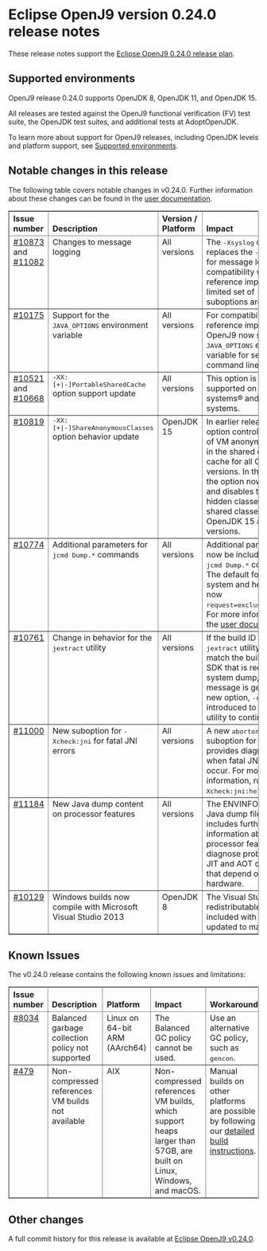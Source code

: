 <!--
* Copyright (c) 2020, 2021 IBM Corp. and others
*
* This program and the accompanying materials are made
* available under the terms of the Eclipse Public License 2.0
* which accompanies this distribution and is available at
* https://www.eclipse.org/legal/epl-2.0/ or the Apache
* License, Version 2.0 which accompanies this distribution and
* is available at https://www.apache.org/licenses/LICENSE-2.0.
*
* This Source Code may also be made available under the
* following Secondary Licenses when the conditions for such
* availability set forth in the Eclipse Public License, v. 2.0
* are satisfied: GNU General Public License, version 2 with
* the GNU Classpath Exception [1] and GNU General Public
* License, version 2 with the OpenJDK Assembly Exception [2].
*
* [1] https://www.gnu.org/software/classpath/license.html
* [2] http://openjdk.java.net/legal/assembly-exception.html
*
* SPDX-License-Identifier: EPL-2.0 OR Apache-2.0 OR GPL-2.0 WITH
* Classpath-exception-2.0 OR LicenseRef-GPL-2.0 WITH Assembly-exception
-->

# Eclipse OpenJ9 version 0.24.0 release notes

These release notes support the [Eclipse OpenJ9 0.24.0 release plan](https://projects.eclipse.org/projects/technology.openj9/releases/0.24.0/plan).

## Supported environments

OpenJ9 release 0.24.0 supports OpenJDK 8, OpenJDK 11, and OpenJDK 15.

All releases are tested against the OpenJ9 functional verification (FV) test suite, the OpenJDK test suites, and additional tests at AdoptOpenJDK.

To learn more about support for OpenJ9 releases, including OpenJDK levels and platform support, see [Supported environments](https://eclipse.org/openj9/docs/openj9_support/index.html).


## Notable changes in this release

The following table covers notable changes in v0.24.0. Further information about these changes can be found in the [user documentation](https://www.eclipse.org/openj9/docs/version0.24/).

<table cellpadding="4" cellspacing="0" summary="" width="100%" rules="all" frame="border" border="1"><thead align="left">
<tr valign="bottom">
<th valign="bottom">Issue number</th>
<th valign="bottom">Description</th>
<th valign="bottom">Version / Platform</th>
<th valign="bottom">Impact</th>
</tr>
</thead>
<tbody>

<tr><td valign="top">
<a href="https://github.com/eclipse/openj9/pull/10873">#10873</a> and <a href="https://github.com/eclipse/openj9/pull/11082">#11082</a></td>
<td valign="top">Changes to message logging</td>
<td valign="top">All versions</td>
<td valign="top">The <tt>-Xsyslog</tt> option replaces the <tt>-Xlog</tt> option for message logging. For compatibility with the reference implementation a limited set of <tt>-Xlog</tt> suboptions are supported.</td>
</tr>

<tr><td valign="top"><a href="https://github.com/eclipse/openj9/pull/10175">#10175</a></td>
<td valign="top">Support for the <tt>JAVA_OPTIONS</tt> environment variable</td>
<td valign="top">All versions</td>
<td valign="top">For compatibility with the reference implementation, OpenJ9 now supports the <tt>JAVA_OPTIONS</tt> environment variable for setting command line options.</td>
</tr>

<tr><td valign="top"><a href="https://github.com/eclipse/openj9/pull/10521">#10521</a> and <a href="https://github.com/eclipse/openj9/pull/10668">#10668</a></td>
<td valign="top"><tt>-XX:[+|-]PortableSharedCache</tt> option support update
</td>
<td valign="top">All versions</td>
<td valign="top">This option is now supported on IBM Z systems&reg; and POWER&reg; systems.</td>
</tr>

<tr><td valign="top"><a href="https://github.com/eclipse/openj9/issues/10819">#10819</a></td>
<td valign="top"><tt>-XX:[+|-]ShareAnonymousClasses</tt> option behavior update</td>
<td valign="top">OpenJDK 15</td>
<td valign="top">In earlier releases, this option controls the storage of VM anonymous classes in the shared classes cache for all OpenJDK versions. In this release, the option now enables and disables the storage of hidden classes in the shared classes cache on OpenJDK 15 and later versions.</td>
</tr>

<tr><td valign="top"><a href="https://github.com/eclipse/openj9/issues/10774">#10774</a></td>
<td valign="top">Additional parameters for <tt>jcmd Dump.*</tt> commands</td>
<td valign="top">All versions</td>
<td valign="top">Additional parameters can now be included for the <tt>jcmd Dump.*</tt> commands. The default for both system and heap dumps is now <tt>request=exclusive+prepwalk</tt>. For more information, see the <a href="https://www.eclipse.org/openj9/docs/version0.24/"> user documentation</a>.</td>
</tr>

<tr><td valign="top"><a href="https://github.com/eclipse/openj9/issues/10761">#10761</a></td>
<td valign="top">Change in behavior for the <tt>jextract</tt> utility</td>
<td valign="top">All versions</td>
<td valign="top">If the build ID of the <tt>jextract</tt> utility does not match the build ID of the SDK that is recorded in the system dump, an exception message is generated. A new option, <tt>-r</tt>, is introduced to force the utility to continue. </td>
</tr>

<tr><td valign="top"><a href="https://github.com/eclipse/openj9/issues/11000">#11000</a></td>
<td valign="top">New suboption for <tt>-Xcheck:jni</tt> for fatal JNI errors</td>
<td valign="top">All versions</td>
<td valign="top">A new <tt>abortonerror</tt> suboption for <tt>-Xcheck:jni</tt> provides diagnostic data when fatal JNI errors occur. For more information, run <tt>-Xcheck:jni:help</tt>. </td>
</tr>

<tr><td valign="top"><a href="https://github.com/eclipse/openj9/issues/11184">#11184</a></td>
<td valign="top">New Java dump content on processor features</td>
<td valign="top">All versions</td>
<td valign="top">The ENVINFO section of a Java dump file now includes further information about processor features to help diagnose problems with JIT and AOT compilations that depend on underlying hardware. </td>
</tr>

<tr><td valign="top"><a href="https://github.com/eclipse/openj9/issues/10129">#10129</a></td>
<td valign="top">Windows builds now compile with Microsoft Visual Studio 2013</td>
<td valign="top">OpenJDK 8</td>
<td valign="top">The Visual Studio redistributable files included with the build are updated to match. </td>
</tr>

</table>


## Known Issues

The v0.24.0 release contains the following known issues and limitations:

<table cellpadding="4" cellspacing="0" summary="" width="100%" rules="all" frame="border" border="1">
<thead align="left">
<tr valign="bottom">
<th valign="bottom">Issue number</th>
<th valign="bottom">Description</th>
<th valign="bottom">Platform</th>
<th valign="bottom">Impact</th>
<th valign="bottom">Workaround</th>
</tr>
</thead>
<tbody>

<tr><td valign="top"><a href="https://github.com/eclipse/openj9/issues/8034">#8034</a></td>
<td valign="top">Balanced garbage collection policy not supported</td>
<td valign="top">Linux on 64-bit ARM (AArch64)</td>
<td valign="top">The Balanced GC policy cannot be used. </td>
<td valign="top">Use an alternative GC policy, such as <tt>gencon</tt>.</td>
</tr>

<tr><td valign="top"><a href="https://github.com/eclipse/openj9/issues/479">#479</a></td>
<td valign="top">Non-compressed references VM builds not available</td>
<td valign="top">AIX</td>
<td valign="top">Non-compressed references VM builds, which support heaps larger than 57GB, are built on Linux, Windows, and macOS. </td>
<td valign="top">Manual builds on other platforms are possible by following our <a href="https://github.com/eclipse/openj9/blob/master/buildenv/Build_Instructions_V8.md">detailed build instructions</a>.</td>
</tr>

</tbody>
</table>

## Other changes

A full commit history for this release is available at [Eclipse OpenJ9 v0.24.0](https://github.com/eclipse/openj9/releases/tag/openj9-0.24.0).
